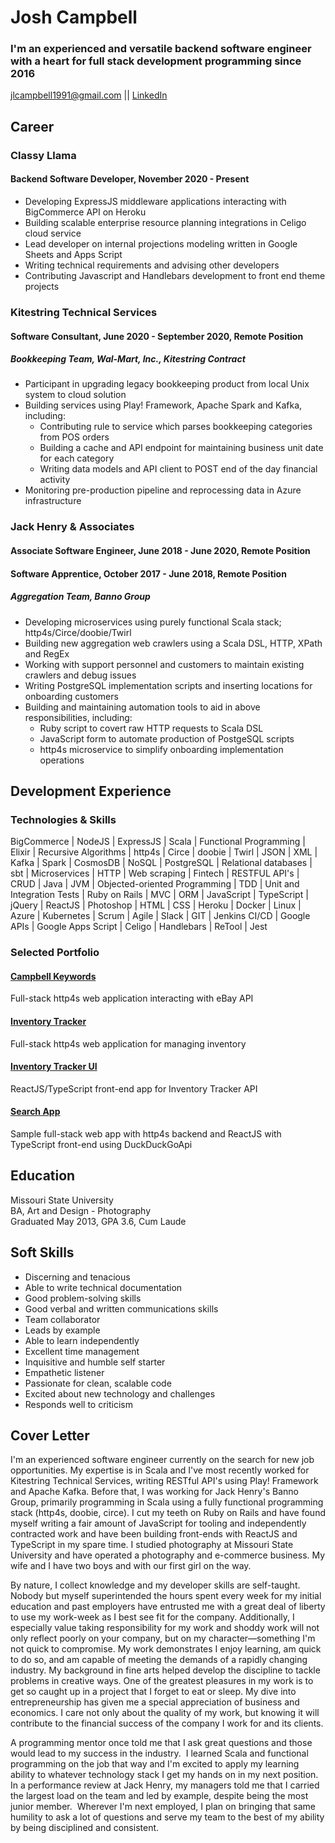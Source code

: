 # Josh Campbell
### I'm an experienced and versatile backend software engineer with a heart for full stack development programming since 2016

jlcampbell1991@gmail.com || [LinkedIn](https://www.linkedin.com/in/josh-campbell-70a42971/)

## Career
### Classy Llama
#### Backend Software Developer, November 2020 - Present
* Developing ExpressJS middleware applications interacting with BigCommerce API on Heroku
* Building scalable enterprise resource planning integrations in Celigo cloud service
* Lead developer on internal projections modeling written in Google Sheets and Apps Script
* Writing technical requirements and advising other developers
* Contributing Javascript and Handlebars development to front end theme projects

### Kitestring Technical Services
#### Software Consultant, June 2020 - September 2020, Remote Position
##### Bookkeeping Team, Wal-Mart, Inc., Kitestring Contract
* Participant in upgrading legacy bookkeeping product from local Unix system to cloud solution
* Building services using Play! Framework, Apache Spark and Kafka, including:
  * Contributing rule to service which parses bookkeeping categories from POS orders
  * Building a cache and API endpoint for maintaining business unit date for each category
  * Writing data models and API client to POST end of the day financial activity
* Monitoring pre-production pipeline and reprocessing data in Azure infrastructure

### Jack Henry & Associates
#### Associate Software Engineer, June 2018 - June 2020, Remote Position
#### Software Apprentice, October 2017 - June 2018, Remote Position
##### Aggregation Team, Banno Group
* Developing microservices using purely functional Scala stack; http4s/Circe/doobie/Twirl
* Building new aggregation web crawlers using a Scala DSL, HTTP, XPath and RegEx
* Working with support personnel and customers to maintain existing crawlers and debug issues
* Writing PostgreSQL implementation scripts and inserting locations for onboarding customers
* Building and maintaining automation tools to aid in above responsibilities, including:
  * Ruby script to covert raw HTTP requests to Scala DSL
  * JavaScript form to automate production of PostgeSQL scripts
  * http4s microservice to simplify onboarding implementation operations

## Development Experience
### Technologies & Skills

BigCommerce | NodeJS | ExpressJS | Scala | Functional Programming | Elixir | Recursive Algorithms | http4s | Circe | doobie | Twirl | JSON | XML | Kafka | Spark | CosmosDB | NoSQL | PostgreSQL | Relational databases | sbt | Microservices | HTTP | Web scraping | Fintech | RESTFUL API's | CRUD | Java | JVM | Objected-oriented Programming | TDD | Unit and Integration Tests | Ruby on Rails | MVC | ORM | JavaScript | TypeScript | jQuery | ReactJS | Photoshop | HTML | CSS | Heroku | Docker | Linux | Azure | Kubernetes | Scrum | Agile | Slack | GIT | Jenkins CI/CD | Google APIs | Google Apps Script | Celigo | Handlebars | ReTool | Jest

### Selected Portfolio
#### [Campbell Keywords](https://github.com/jlcampbell1991/campbell-keywords)
Full-stack http4s web application interacting with eBay API
#### [Inventory Tracker](https://github.com/jlcampbell1991/inventory-tracker)
Full-stack http4s web application for managing inventory
#### [Inventory Tracker UI](https://github.com/jlcampbell1991/inventory-tracker-ui)
ReactJS/TypeScript front-end app for Inventory Tracker API
#### [Search App](https://github.com/jlcampbell1991/search-app)
Sample full-stack web app with http4s backend and ReactJS with TypeScript front-end using DuckDuckGoApi

## Education
Missouri State University\
BA, Art and Design - Photography\
Graduated May 2013, GPA 3.6, Cum Laude

## Soft Skills
* Discerning and tenacious
* Able to write technical documentation
* Good problem-solving skills
* Good verbal and written communications skills
* Team collaborator
* Leads by example
* Able to learn independently
* Excellent time management
* Inquisitive and humble self starter
* Empathetic listener
* Passionate for clean, scalable code
* Excited about new technology and challenges
* Responds well to criticism

## Cover Letter
I'm an experienced software engineer currently on the search for new job opportunities.  My expertise is in Scala and I've most recently worked for Kitestring Technical Services, writing RESTful API's using Play! Framework and Apache Kafka.  Before that, I was working for Jack Henry's Banno Group, primarily programming in Scala using a fully functional programming stack (http4s, doobie, circe).  I cut my teeth on Ruby on Rails and have found myself writing a fair amount of JavaScript for tooling and independently contracted work and have been building front-ends with ReactJS and TypeScript in my spare time. I studied photography at Missouri State University and have operated a photography and e-commerce business.  My wife and I have two boys and with our first girl on the way.

By nature, I collect knowledge and my developer skills are self-taught. Nobody but myself superintended the hours spent every week for my initial education and past employers have entrusted me with a great deal of liberty to use my work-week as I best see fit for the company. Additionally, I especially value taking responsibility for my work and shoddy work will not only reflect poorly on your company, but on my character—something I'm not quick to compromise. My work demonstrates I enjoy learning, am quick to do so, and am capable of meeting the demands of a rapidly changing industry. My background in fine arts helped develop the discipline to tackle problems in creative ways.  One of the greatest pleasures in my work is to get so caught up in a project that I forget to eat or sleep. My dive into entrepreneurship has given me a special appreciation of business and economics. I care not only about the quality of my work, but knowing it will contribute to the financial success of the company I work for and its clients.

A programming mentor once told me that I ask great questions and those would lead to my success in the industry.  I learned Scala and functional programming on the job that way and I'm excited to apply my learning ability to whatever technology stack I get my hands on in my next position.  In a performance review at Jack Henry, my managers told me that I carried the largest load on the team and led by example, despite being the most junior member.  Wherever I'm next employed, I plan on bringing that same humility to ask a lot of questions and serve my team to the best of my ability by being disciplined and consistent.
